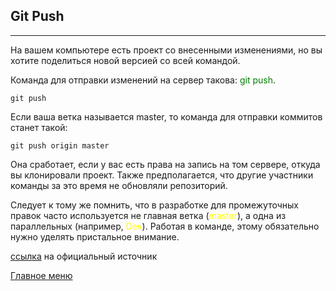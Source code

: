 ## Git __Push__
---
На вашем компьютере есть проект со внесенными изменениями, но вы хотите поделиться новой версией со всей командой. 

Команда для отправки изменений на сервер такова: <span style="color: green">git push</span>. 

    git push

Если ваша ветка называется master, то команда для отправки коммитов станет такой:

    git push origin master  

Она сработает, если у вас есть права на запись на том сервере, откуда вы клонировали проект. Также предполагается, что другие участники команды за это время не обновляли репозиторий.

Следует к тому же помнить, что в разработке для промежуточных правок часто используется не главная ветка (<span style="color: yellow">master</span>), а одна из параллельных (например, <span style="color: yellow">Dev</span>). Работая в команде, этому обязательно нужно уделять пристальное внимание.

[ссылка](https://selectel.ru/blog/tutorials/git-setup-and-common-commands/) на официальный источник 

[Главное меню](./readme.md)